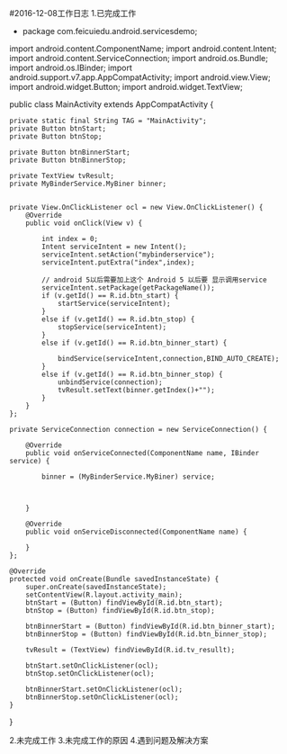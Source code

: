 #2016-12-08工作日志
1.已完成工作
  * package com.feicuiedu.android.servicesdemo;

import android.content.ComponentName;
import android.content.Intent;
import android.content.ServiceConnection;
import android.os.Bundle;
import android.os.IBinder;
import android.support.v7.app.AppCompatActivity;
import android.view.View;
import android.widget.Button;
import android.widget.TextView;

public class MainActivity extends AppCompatActivity {

    private static final String TAG = "MainActivity";
    private Button btnStart;
    private Button btnStop;

    private Button btnBinnerStart;
    private Button btnBinnerStop;

    private TextView tvResult;
    private MyBinderService.MyBiner binner;


    private View.OnClickListener ocl = new View.OnClickListener() {
        @Override
        public void onClick(View v) {

            int index = 0;
            Intent serviceIntent = new Intent();
            serviceIntent.setAction("mybinderservice");
            serviceIntent.putExtra("index",index);

            // android 5以后需要加上这个 Android 5 以后要 显示调用service
            serviceIntent.setPackage(getPackageName());
            if (v.getId() == R.id.btn_start) {
                startService(serviceIntent);
            }
            else if (v.getId() == R.id.btn_stop) {
                stopService(serviceIntent);
            }
            else if (v.getId() == R.id.btn_binner_start) {

                bindService(serviceIntent,connection,BIND_AUTO_CREATE);
            }
            else if (v.getId() == R.id.btn_binner_stop) {
                unbindService(connection);
                tvResult.setText(binner.getIndex()+"");
            }
        }
    };

    private ServiceConnection connection = new ServiceConnection() {

        @Override
        public void onServiceConnected(ComponentName name, IBinder service) {

            binner = (MyBinderService.MyBiner) service;



        }

        @Override
        public void onServiceDisconnected(ComponentName name) {

        }
    };

    @Override
    protected void onCreate(Bundle savedInstanceState) {
        super.onCreate(savedInstanceState);
        setContentView(R.layout.activity_main);
        btnStart = (Button) findViewById(R.id.btn_start);
        btnStop = (Button) findViewById(R.id.btn_stop);

        btnBinnerStart = (Button) findViewById(R.id.btn_binner_start);
        btnBinnerStop = (Button) findViewById(R.id.btn_binner_stop);

        tvResult = (TextView) findViewById(R.id.tv_resullt);

        btnStart.setOnClickListener(ocl);
        btnStop.setOnClickListener(ocl);

        btnBinnerStart.setOnClickListener(ocl);
        btnBinnerStop.setOnClickListener(ocl);
    }


}

2.未完成工作
3.未完成工作的原因
4.遇到问题及解决方案
